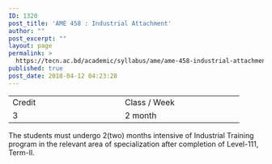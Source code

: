 ```yaml
---
ID: 1320
post_title: 'AME 458 : Industrial Attachment'
author: ""
post_excerpt: ""
layout: page
permalink: >
  https://tecn.ac.bd/academic/syllabus/ame/ame-458-industrial-attachment
published: true
post_date: 2018-04-12 04:23:28
---
```

<table width="424">
<tbody>
<tr>
<td width="206">Credit</td>
<td width="218">Class / Week</td>
</tr>
<tr>
<td width="206">3</td>
<td width="218">2 month</td>
</tr>
</tbody>
</table>
The students must undergo 2(two) months intensive of Industrial Training program in the relevant area of specialization after completion of Level-111, Term-Il.